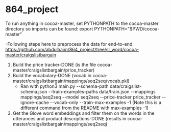 # 864_project

To run anything in cocoa-master, set PYTHONPATH to the cocoa-master directory so imports can be found: export PYTHONPATH="$PWD/cocoa-master"

-Following steps here to preprocess the data for end-to-end: https://github.com/abdulhaim/864_project/tree/sl_word/cocoa-master/craigslistbargain

1. Build the price tracker-DONE (is the file cocoa-master/craigslistbargain/price_tracker)
2. Build the vocabulary-DONE (vocab in cocoa-master/craigslistbargain/mappings/seq2seq/vocab.pkl)
	- Ran with python3 main.py --schema-path data/craigslist-schema.json --train-examples-paths data/train.json --mappings mappings/seq2seq --model seq2seq --price-tracker price_tracker --ignore-cache --vocab-only --train-max-examples -1 (Note this is a different command from the README with max-examples -1)
3. Get the Glove word embeddings and filter them on the words in the utterances and product descriptions-DONE (results in cocoa-master/craigslistbargain/mappings/seq2seq)
